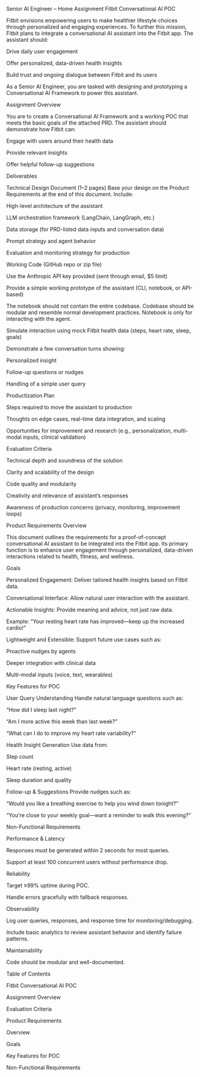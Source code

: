 Senior AI Engineer – Home Assignment
Fitbit Conversational AI POC

Fitbit envisions empowering users to make healthier lifestyle choices through personalized and engaging experiences. To further this mission, Fitbit plans to integrate a conversational AI assistant into the Fitbit app. The assistant should:

Drive daily user engagement

Offer personalized, data-driven health insights

Build trust and ongoing dialogue between Fitbit and its users

As a Senior AI Engineer, you are tasked with designing and prototyping a Conversational AI Framework to power this assistant.

Assignment Overview

You are to create a Conversational AI Framework and a working POC that meets the basic goals of the attached PRD. The assistant should demonstrate how Fitbit can:

Engage with users around their health data

Provide relevant insights

Offer helpful follow-up suggestions

Deliverables

Technical Design Document (1–2 pages)
Base your design on the Product Requirements at the end of this document. Include:

High-level architecture of the assistant

LLM orchestration framework (LangChain, LangGraph, etc.)

Data storage (for PRD-listed data inputs and conversation data)

Prompt strategy and agent behavior

Evaluation and monitoring strategy for production

Working Code (GitHub repo or zip file)

Use the Anthropic API key provided (sent through email, $5 limit)

Provide a simple working prototype of the assistant (CLI, notebook, or API-based)

The notebook should not contain the entire codebase. Codebase should be modular and resemble normal development practices. Notebook is only for interacting with the agent.

Simulate interaction using mock Fitbit health data (steps, heart rate, sleep, goals)

Demonstrate a few conversation turns showing:

Personalized insight

Follow-up questions or nudges

Handling of a simple user query

Productization Plan

Steps required to move the assistant to production

Thoughts on edge cases, real-time data integration, and scaling

Opportunities for improvement and research (e.g., personalization, multi-modal inputs, clinical validation)

Evaluation Criteria

Technical depth and soundness of the solution

Clarity and scalability of the design

Code quality and modularity

Creativity and relevance of assistant’s responses

Awareness of production concerns (privacy, monitoring, improvement loops)

Product Requirements
Overview

This document outlines the requirements for a proof-of-concept conversational AI assistant to be integrated into the Fitbit app. Its primary function is to enhance user engagement through personalized, data-driven interactions related to health, fitness, and wellness.

Goals

Personalized Engagement: Deliver tailored health insights based on Fitbit data.

Conversational Interface: Allow natural user interaction with the assistant.

Actionable Insights: Provide meaning and advice, not just raw data.

Example: “Your resting heart rate has improved—keep up the increased cardio!”

Lightweight and Extensible: Support future use cases such as:

Proactive nudges by agents

Deeper integration with clinical data

Multi-modal inputs (voice, text, wearables)

Key Features for POC

User Query Understanding
Handle natural language questions such as:

“How did I sleep last night?”

“Am I more active this week than last week?”

“What can I do to improve my heart rate variability?”

Health Insight Generation
Use data from:

Step count

Heart rate (resting, active)

Sleep duration and quality

Follow-up & Suggestions
Provide nudges such as:

“Would you like a breathing exercise to help you wind down tonight?”

“You're close to your weekly goal—want a reminder to walk this evening?”

Non-Functional Requirements

Performance & Latency

Responses must be generated within 2 seconds for most queries.

Support at least 100 concurrent users without performance drop.

Reliability

Target ≥99% uptime during POC.

Handle errors gracefully with fallback responses.

Observability

Log user queries, responses, and response time for monitoring/debugging.

Include basic analytics to review assistant behavior and identify failure patterns.

Maintainability

Code should be modular and well-documented.

Table of Contents

Fitbit Conversational AI POC

Assignment Overview

Evaluation Criteria

Product Requirements

Overview

Goals

Key Features for POC

Non-Functional Requirements